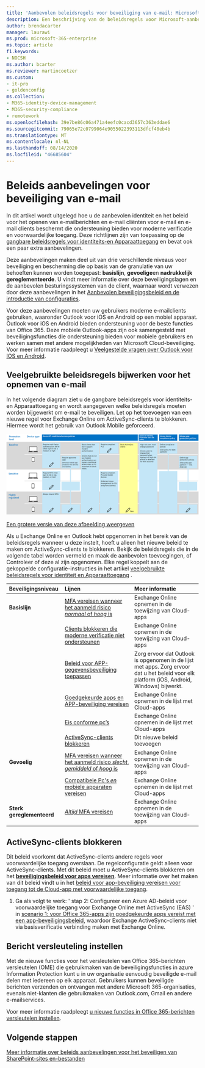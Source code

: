 ```yaml
---
title: 'Aanbevolen beleidsregels voor beveiliging van e-mail: Microsoft 365 for Enterprise | Microsoft docs'
description: Een beschrijving van de beleidsregels voor Microsoft-aanbevelingen over het toepassen van e-mail beleidsregels en configuraties.
author: brendacarter
manager: laurawi
ms.prod: microsoft-365-enterprise
ms.topic: article
f1.keywords:
- NOCSH
ms.author: bcarter
ms.reviewer: martincoetzer
ms.custom:
- it-pro
- goldenconfig
ms.collection:
- M365-identity-device-management
- M365-security-compliance
- remotework
ms.openlocfilehash: 39e7be86c06a471a4eefc0cacd3657c363eddae6
ms.sourcegitcommit: 79065e72c0799064e9055022393113dfcf40eb4b
ms.translationtype: MT
ms.contentlocale: nl-NL
ms.lasthandoff: 08/14/2020
ms.locfileid: "46685604"
---
```

# <a name="policy-recommendations-for-securing-email"></a>Beleids aanbevelingen voor beveiliging van e-mail

In dit artikel wordt uitgelegd hoe u de aanbevolen identiteit en het beleid voor het openen van e-mailberichten en e-mail cliënten voor e-mail en e-mail clients beschermt die ondersteuning bieden voor moderne verificatie en voorwaardelijke toegang. Deze richtlijnen zijn van toepassing op de [gangbare beleidsregels voor identiteits-en Apparaattoegang](identity-access-policies.md) en bevat ook een paar extra aanbevelingen.

Deze aanbevelingen maken deel uit van drie verschillende niveaus voor beveiliging en bescherming die op basis van de granulatie van uw behoeften kunnen worden toegepast: **basislijn**, **gevoelige**en **nadrukkelijk gereglementeerde**. U vindt meer informatie over deze beveiligingslagen en de aanbevolen besturingssystemen van de client, waarnaar wordt verwezen door deze aanbevelingen in het [Aanbevolen beveiligingsbeleid en de introductie van configuraties](microsoft-365-policies-configurations.md).

Voor deze aanbevelingen moeten uw gebruikers moderne e-mailclients gebruiken, waaronder Outlook voor iOS en Android op een mobiel apparaat. Outlook voor iOS en Android bieden ondersteuning voor de beste functies van Office 365. Deze mobiele Outlook-apps zijn ook samengesteld met beveiligingsfuncties die ondersteuning bieden voor mobiele gebruikers en werken samen met andere mogelijkheden van Microsoft Cloud-beveiliging. Voor meer informatie raadpleegt u [Veelgestelde vragen over Outlook voor IOS en Android](https://docs.microsoft.com/exchange/clients-and-mobile-in-exchange-online/outlook-for-ios-and-android/outlook-for-ios-and-android-faq).

## <a name="updating-common-policies-to-include-email"></a>Veelgebruikte beleidsregels bijwerken voor het opnemen van e-mail

In het volgende diagram ziet u de gangbare beleidsregels voor identiteits-en Apparaattoegang en wordt aangegeven welke beleidsregels moeten worden bijgewerkt om e-mail te beveiligen. Let op het toevoegen van een nieuwe regel voor Exchange Online om ActiveSync-clients te blokkeren. Hiermee wordt het gebruik van Outlook Mobile geforceerd.

![Overzicht van beleidsupdates voor de beveiliging van e-mail](../media/identity-access-ruleset-mail.png)

[Een grotere versie van deze afbeelding weergeven](https://raw.githubusercontent.com/MicrosoftDocs/microsoft-365-docs/public/microsoft-365/media/identity-access-ruleset-mail.png)

Als u Exchange Online en Outlook hebt opgenomen in het bereik van de beleidsregels wanneer u deze instelt, hoeft u alleen het nieuwe beleid te maken om ActiveSync-clients te blokkeren. Bekijk de beleidsregels die in de volgende tabel worden vermeld en maak de aanbevolen toevoegingen, of Controleer of deze al zijn opgenomen. Elke regel koppelt aan de gekoppelde configuratie-instructies in het artikel [veelgebruikte beleidsregels voor identiteit en Apparaattoegang](identity-access-policies.md) .

|Beveiligingsniveau|Lijnen|Meer informatie|
|:---------------|:-------|:----------------|
|**Basislijn**|[MFA vereisen wanneer het aanmeld risico *normaal* of *hoog* is](identity-access-policies.md#require-mfa-based-on-sign-in-risk)|Exchange Online opnemen in de toewijzing van Cloud-apps|
|        |[Clients blokkeren die moderne verificatie niet ondersteunen](identity-access-policies.md#block-clients-that-dont-support-modern-authentication)|Exchange Online opnemen in de toewijzing van Cloud-apps|
|        |[Beleid voor APP-gegevensbeveiliging toepassen](identity-access-policies.md#apply-app-data-protection-policies)|Zorg ervoor dat Outlook is opgenomen in de lijst met apps. Zorg ervoor dat u het beleid voor elk platform (iOS, Android, Windows) bijwerkt.|
|        |[Goedgekeurde apps en APP-beveiliging vereisen](identity-access-policies.md#require-approved-apps-and-app-protection)|Exchange Online opnemen in de lijst met Cloud-apps|
|        |[Eis conforme pc’s](identity-access-policies.md#require-compliant-pcs-but-not-compliant-phones-and-tablets)|Exchange Online opnemen in de lijst met Cloud-apps|
|        |[ActiveSync-clients blokkeren](#block-activesync-clients)|Dit nieuwe beleid toevoegen| 
|**Gevoelig**|[MFA vereisen wanneer het aanmeld risico *slecht*, *gemiddeld* of *hoog* is](identity-access-policies.md#require-mfa-based-on-sign-in-risk)| Exchange Online opnemen in de toewijzing van Cloud-apps|
|         |[Compatibele Pc's *en* mobiele apparaten vereisen](identity-access-policies.md#require-compliant-pcs-and-mobile-devices)|Exchange Online opnemen in de lijst met Cloud-apps|
|**Sterk gereglementeerd**|[*Altijd* MFA vereisen](identity-access-policies.md#require-mfa-based-on-sign-in-risk)|Exchange Online opnemen in de toewijzing van Cloud-apps|

## <a name="block-activesync-clients"></a>ActiveSync-clients blokkeren

Dit beleid voorkomt dat ActiveSync-clients andere regels voor voorwaardelijke toegang overslaan. De regelconfiguratie geldt alleen voor ActiveSync-clients. Met dit beleid moet u ActiveSync-clients blokkeren om het **[beveiligingsbeleid voor apps vereisen](https://docs.microsoft.com/azure/active-directory/conditional-access/concept-conditional-access-grant#require-app-protection-policy)**. Meer informatie over het maken van dit beleid vindt u in het [beleid voor app-beveiliging vereisen voor toegang tot de Cloud-app met voorwaardelijke toegang](https://docs.microsoft.com/azure/active-directory/conditional-access/app-protection-based-conditional-access).

1. Ga als volgt te werk: ' stap 2: Configureer een Azure AD-beleid voor voorwaardelijke toegang voor Exchange Online met ActiveSync (EAS) ' in [scenario 1: voor Office 365-apps zijn goedgekeurde apps vereist met een app-beveiligingsbeleid](https://docs.microsoft.com/azure/active-directory/conditional-access/app-protection-based-conditional-access#scenario-1-office-365-apps-require-approved-apps-with-app-protection-policies), waardoor Exchange ActiveSync-clients niet via basisverificatie verbinding maken met Exchange Online.

## <a name="set-up-message-encryption"></a>Bericht versleuteling instellen

Met de nieuwe functies voor het versleutelen van Office 365-berichten versleutelen (OME) die gebruikmaken van de beveiligingsfuncties in azure Information Protection kunt u in uw organisatie eenvoudig beveiligde e-mail delen met iedereen op elk apparaat. Gebruikers kunnen beveiligde berichten verzenden en ontvangen met andere Microsoft 365-organisaties, evenals niet-klanten die gebruikmaken van Outlook.com, Gmail en andere e-mailservices.

Voor meer informatie raadpleegt [u nieuwe functies in Office 365-berichten versleutelen instellen](https://docs.microsoft.com/microsoft-365/compliance/set-up-new-message-encryption-capabilities).

## <a name="next-steps"></a>Volgende stappen

[Meer informatie over beleids aanbevelingen voor het beveiligen van SharePoint-sites en-bestanden](sharepoint-file-access-policies.md)
